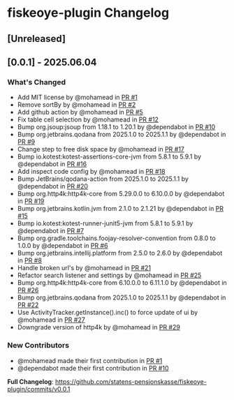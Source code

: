 <!-- Keep a Changelog guide -> https://keepachangelog.com -->

# fiskeoye-plugin Changelog

## [Unreleased]

## [0.0.1] - 2025.06.04

### What's Changed
* Add MIT license by @mohamead in [PR #1](https://github.com/statens-pensjonskasse/fiskeoye-plugin/pull/1)
* Remove sortBy by @mohamead in [PR #2](https://github.com/statens-pensjonskasse/fiskeoye-plugin/pull/2)
* Add github action by @mohamead in [PR #5](https://github.com/statens-pensjonskasse/fiskeoye-plugin/pull/5)
* Fix table cell selection by @mohamead in [PR #12](https://github.com/statens-pensjonskasse/fiskeoye-plugin/pull/12)
* Bump org.jsoup:jsoup from 1.18.1 to 1.20.1 by @dependabot in [PR #10](https://github.com/statens-pensjonskasse/fiskeoye-plugin/pull/10)
* Bump org.jetbrains.qodana from 2025.1.0 to 2025.1.1 by @dependabot in [PR #9](https://github.com/statens-pensjonskasse/fiskeoye-plugin/pull/9)
* Change step to free disk space by @mohamead in [PR #17](https://github.com/statens-pensjonskasse/fiskeoye-plugin/pull/17)
* Bump io.kotest:kotest-assertions-core-jvm from 5.8.1 to 5.9.1 by @dependabot in [PR #16](https://github.com/statens-pensjonskasse/fiskeoye-plugin/pull/16)
* Add inspect code config by @mohamead in [PR #18](https://github.com/statens-pensjonskasse/fiskeoye-plugin/pull/18)
* Bump JetBrains/qodana-action from 2025.1.0 to 2025.1.1 by @dependabot in [PR #20](https://github.com/statens-pensjonskasse/fiskeoye-plugin/pull/20)
* Bump org.http4k:http4k-core from 5.29.0.0 to 6.10.0.0 by @dependabot in [PR #19](https://github.com/statens-pensjonskasse/fiskeoye-plugin/pull/19)
* Bump org.jetbrains.kotlin.jvm from 2.1.0 to 2.1.21 by @dependabot in [PR #15](https://github.com/statens-pensjonskasse/fiskeoye-plugin/pull/15)
* Bump io.kotest:kotest-runner-junit5-jvm from 5.8.1 to 5.9.1 by @dependabot in [PR #7](https://github.com/statens-pensjonskasse/fiskeoye-plugin/pull/7)
* Bump org.gradle.toolchains.foojay-resolver-convention from 0.8.0 to 1.0.0 by @dependabot in [PR #6](https://github.com/statens-pensjonskasse/fiskeoye-plugin/pull/6)
* Bump org.jetbrains.intellij.platform from 2.5.0 to 2.6.0 by @dependabot in [PR #8](https://github.com/statens-pensjonskasse/fiskeoye-plugin/pull/8)
* Handle broken url's by @mohamead in [PR #21](https://github.com/statens-pensjonskasse/fiskeoye-plugin/pull/21)
* Refactor search listener and settings by @mohamead in [PR #25](https://github.com/statens-pensjonskasse/fiskeoye-plugin/pull/25)
* Bump org.http4k:http4k-core from 6.10.0.0 to 6.11.1.0 by @dependabot in [PR #26](https://github.com/statens-pensjonskasse/fiskeoye-plugin/pull/26)
* Bump org.jetbrains.qodana from 2025.1.0 to 2025.1.1 by @dependabot in [PR #22](https://github.com/statens-pensjonskasse/fiskeoye-plugin/pull/22)
* Use ActivityTracker.getInstance().inc() to force update of ui by @mohamead in [PR #27](https://github.com/statens-pensjonskasse/fiskeoye-plugin/pull/27)
* Downgrade version of http4k by @mohamead in [PR #29](https://github.com/statens-pensjonskasse/fiskeoye-plugin/pull/29)

### New Contributors
* @mohamead made their first contribution in [PR #1](https://github.com/statens-pensjonskasse/fiskeoye-plugin/pull/1)
* @dependabot made their first contribution in [PR #10](https://github.com/statens-pensjonskasse/fiskeoye-plugin/pull/10)

**Full Changelog**: https://github.com/statens-pensjonskasse/fiskeoye-plugin/commits/v0.0.1